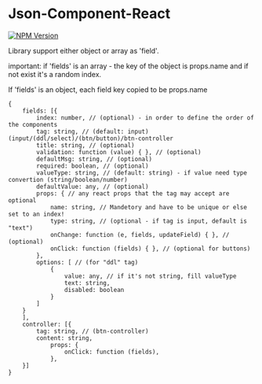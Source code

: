# Json-Component-React
[![NPM Version](https://img.shields.io/npm/v/json-component-react.svg?branch=master)](https://www.npmjs.com/package/json-component-react)

Library support either object or array as 'field'.

important: if 'fields' is an array - the key of the object is props.name and if not exist it's a random index.

If 'fields' is an object, each field key copied to be props.name

```
{
    fields: [{
        index: number, // (optional) - in order to define the order of the components
        tag: string, // (default: input) (input/(ddl/select)/(btn/button)/btn-controller
        title: string, // (optional)
        validation: function (value) { }, // (optional)
        defaultMsg: string, // (optional)
        required: boolean, // (optional)
        valueType: string, // (default: string) - if value need type convertion (string/boolean/number)
        defaultValue: any, // (optional)
        props: { // any react props that the tag may accept are optional
            name: string, // Mandetory and have to be unique or else set to an index!
            type: string, // (optional - if tag is input, default is "text")
            onChange: function (e, fields, updateField) { }, // (optional)
            onClick: function (fields) { }, // (optional for buttons)
        },
        options: [ // (for "ddl" tag)
            {
                value: any, // if it's not string, fill valueType
                text: string,
                disabled: boolean
            }
        ]
    }
    ],
    controller: [{
	    tag: string, // (btn-controller)
	    content: string,
            props: {
                onClick: function (fields),
            },
    }]
}
```